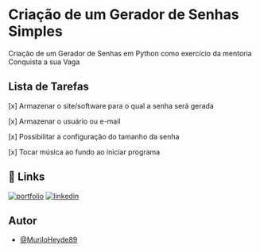 
# Criação de um Gerador de Senhas Simples

Criação de um Gerador de Senhas em Python como exercício da mentoria Conquista a sua Vaga


## Lista de Tarefas

[x] Armazenar o site/software para o qual a senha será gerada

[x] Armazenar o usuário ou e-mail

[x] Possibilitar a configuração do tamanho da senha

[x] Tocar música ao fundo ao iniciar programa
## 🔗 Links
[![portfolio](https://img.shields.io/badge/my_portfolio-000?style=for-the-badge&logo=ko-fi&logoColor=white)](https://github.com/MuriloHeyde89/)
[![linkedin](https://img.shields.io/badge/linkedin-0A66C2?style=for-the-badge&logo=linkedin&logoColor=white)](https://www.linkedin.com/in/murilo-heyde/)



## Autor

- [@MuriloHeyde89](https://github.com/MuriloHeyde89)

